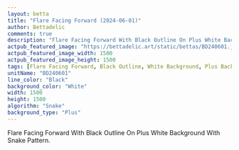 ```yaml
---
layout: betta
title: "Flare Facing Forward (2024-06-01)"
author: Bettadelic
comments: true
description: "Flare Facing Forward With Black Outline On Plus White Background With Snake Pattern."
actpub_featured_image: "https://bettadelic.art/static/bettas/BD240601.jpg"
actpub_featured_image_width: 1500
actpub_featured_image_height: 1500
tags: [Flare Facing Forward, Black Outline, White Background, Plus Background Pattern, Snake Pattern, June 2024]
unitName: "BD240601"
line_color: "Black"
background_color: "White"
width: 1500
height: 1500
algorithm: "Snake"
background_type: "Plus"
---
```


Flare Facing Forward With Black Outline On Plus White Background With Snake Pattern.
